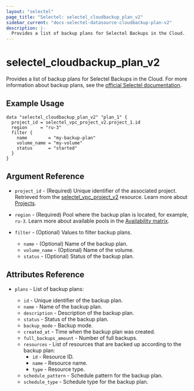 ```yaml
---
layout: "selectel"
page_title: "Selectel: selectel_cloudbackup_plan_v2"
sidebar_current: "docs-selectel-datasource-cloudbackup-plan-v2"
description: |-
  Provides a list of backup plans for Selectel Backups in the Cloud.
---
```


# selectel\_cloudbackup\_plan\_v2

Provides a list of backup plans for Selectel Backups in the Cloud. For more information about backup plans, see the [official Selectel documentation](https://docs.selectel.ru/en/cloud-servers/backups/about-backups/).

## Example Usage

```hcl
data "selectel_cloudbackup_plan_v2" "plan_1" {
  project_id = selectel_vpc_project_v2.project_1.id
  region     = "ru-3"
  filter {
    name        = "my-backup-plan"
    volume_name = "my-volume"
    status      = "started"
  }
}
```

## Argument Reference

* `project_id` - (Required) Unique identifier of the associated project. Retrieved from the [selectel_vpc_project_v2](https://registry.terraform.io/providers/selectel/selectel/latest/docs/resources/vpc_project_v2) resource. Learn more about [Projects](https://docs.selectel.ru/en/control-panel-actions/projects/about-projects/).

* `region` - (Required) Pool where the backup plan is located, for example, `ru-3`. Learn more about available pools in the [Availability matrix](https://docs.selectel.ru/en/control-panel-actions/availability-matrix/).

* `filter` - (Optional) Values to filter backup plans.

  * `name` - (Optional) Name of the backup plan.
  * `volume_name` - (Optional) Name of the volume.
  * `status` - (Optional) Status of the backup plan.

## Attributes Reference

* `plans` - List of backup plans:

  * `id` - Unique identifier of the backup plan.
  * `name` - Name of the backup plan.
  * `description` - Description of the backup plan.
  * `status` - Status of the backup plan.
  * `backup_mode` - Backup mode.
  * `created_at` - Time when the backup plan was created.
  * `full_backups_amount` - Number of full backups.
  * `resources` - List of resources that are backed up according to the backup plan:
    * `id` - Resource ID.
    * `name` - Resource name.
    * `type` - Resource type.
  * `schedule_pattern` - Schedule pattern for the backup plan.
  * `schedule_type` - Schedule type for the backup plan.



